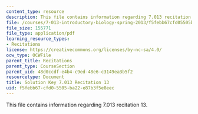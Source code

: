 ```yaml
---
content_type: resource
description: This file contains information regarding 7.013 recitation 13.
file: /courses/7-013-introductory-biology-spring-2013/f5febb67cfd05505ba22e87b3f5e8eec_MIT7_013S12_RecitatSol_13.pdf
file_size: 155771
file_type: application/pdf
learning_resource_types:
- Recitations
license: https://creativecommons.org/licenses/by-nc-sa/4.0/
ocw_type: OCWFile
parent_title: Recitations
parent_type: CourseSection
parent_uid: 48d0ccdf-e4b4-c9ed-48e6-c3149ea3b5f2
resourcetype: Document
title: Solution Key 7.013 Recitation 13
uid: f5febb67-cfd0-5505-ba22-e87b3f5e8eec
---
```

This file contains information regarding 7.013 recitation 13.